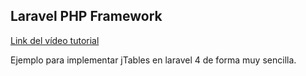 ## Laravel PHP Framework

[Link del vídeo tutorial](http://uno-de-piera.com/jtables-en-laravel-4/)


Ejemplo para implementar jTables en laravel 4 de forma muy sencilla.
